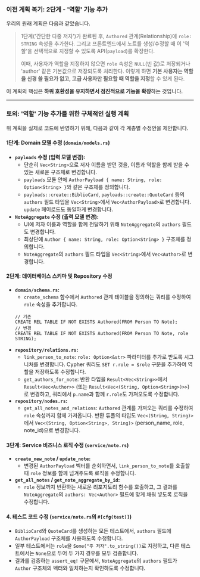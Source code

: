 ### **이전 계획 복기: 2단계 - '역할' 기능 추가**

우리의 원래 계획은 다음과 같았습니다.

> 1단계('간단한 다중 저자')가 완료된 후, `Authored` 관계(Relationship)에 `role: STRING` 속성을 추가한다. 그리고 프론트엔드에서 노트를 생성/수정할 때 이 '역할'을 선택적으로 지정할 수 있도록 API(`payload`)를 확장한다.
>
> 이때, 사용자가 역할을 지정하지 않으면 `role` 속성은 `NULL`(빈 값)로 저장되거나 'author' 같은 기본값으로 저장되도록 처리한다. 이렇게 하면 **기본 사용자는 역할을 신경 쓸 필요가 없고, 고급 사용자만 필요할 때 역할을 지정**할 수 있게 된다.

이 계획의 핵심은 **하위 호환성을 유지하면서 점진적으로 기능을 확장**하는 것입니다.

---

### **토의: '역할' 기능 추가를 위한 구체적인 실행 계획**

위 계획을 실제로 코드에 반영하기 위해, 다음과 같이 각 계층별 수정안을 제안합니다.

#### **1단계: Domain 모델 수정 (`domain/models.rs`)**

*   **`payloads` 수정 (입력 모델 변경):**
    *   단순히 `Vec<String>`으로 저자 이름을 받던 것을, 이름과 역할을 함께 받을 수 있는 새로운 구조체로 변경합니다.
    *   `payloads` 모듈 안에 `AuthorPayload { name: String, role: Option<String> }`와 같은 구조체를 정의합니다.
    *   `payloads::create::BiblioCard`, `payloads::create::QuoteCard` 등의 `authors` 필드 타입을 `Vec<String>`에서 `Vec<AuthorPayload>`로 변경합니다. `update` 페이로드도 동일하게 변경합니다.
*   **`NoteAggregate` 수정 (출력 모델 변경):**
    *   UI에 저자 이름과 역할을 함께 전달하기 위해 `NoteAggregate`의 `authors` 필드도 변경합니다.
    *   최상단에 `Author { name: String, role: Option<String> }` 구조체를 정의합니다.
    *   `NoteAggregate`의 `authors` 필드 타입을 `Vec<String>`에서 `Vec<Author>`로 변경합니다.

#### **2단계: 데이터베이스 스키마 및 Repository 수정**

*   **`domain/schema.rs`:**
    *   `create_schema` 함수에서 `Authored` 관계 테이블을 정의하는 쿼리를 수정하여 `role` 속성을 추가합니다.
      ```cypher
      // 기존
      CREATE REL TABLE IF NOT EXISTS Authored(FROM Person TO Note);
      // 변경
      CREATE REL TABLE IF NOT EXISTS Authored(FROM Person TO Note, role STRING);
      ```
*   **`repository/relations.rs`:**
    *   `link_person_to_note`: `role: Option<&str>` 파라미터를 추가로 받도록 시그니처를 변경합니다. Cypher 쿼리도 `SET r.role = $role` 구문을 추가하여 역할을 저장하도록 수정합니다.
    *   `get_authors_for_note`: 반환 타입을 `Result<Vec<String>>`에서 `Result<Vec<Author>>` (또는 `Result<Vec<(String, Option<String>)>>`)로 변경하고, 쿼리에서 `p.name`과 함께 `r.role`도 가져오도록 수정합니다.
*   **`repository/nodes.rs`:**
    *   `get_all_notes_and_relations`: `Authored` 관계를 가져오는 쿼리를 수정하여 `role` 속성까지 함께 가져옵니다. 반환 튜플의 타입도 `Vec<(String, String)>`에서 `Vec<(String, Option<String>, String)>` (person_name, role, note_id)으로 변경합니다.

#### **3단계: Service 비즈니스 로직 수정 (`service/note.rs`)**

*   **`create_new_note` / `update_note`:**
    *   변경된 `AuthorPayload` 벡터를 순회하면서, `link_person_to_note`를 호출할 때 `role` 정보를 함께 넘겨주도록 로직을 수정합니다.
*   **`get_all_notes` / `get_note_aggregate_by_id`:**
    *   `role` 정보까지 반환하는 새로운 리포지토리 함수를 호출하고, 그 결과를 `NoteAggregate`의 `authors: Vec<Author>` 필드에 맞게 채워 넣도록 로직을 수정합니다.

#### **4. 테스트 코드 수정 (`service/note.rs`의 `#[cfg(test)]`)**

*   `BiblioCard`와 `QuoteCard`를 생성하는 모든 테스트에서, `authors` 필드에 `AuthorPayload` 구조체를 사용하도록 수정합니다.
*   일부 테스트에서는 `role`을 `Some("주 저자".to_string())`로 지정하고, 다른 테스트에서는 `None`으로 두어 두 가지 경우를 모두 검증합니다.
*   결과를 검증하는 `assert_eq!` 구문에서, `NoteAggregate`의 `authors` 필드가 `Author` 구조체의 벡터와 일치하는지 확인하도록 수정합니다.


